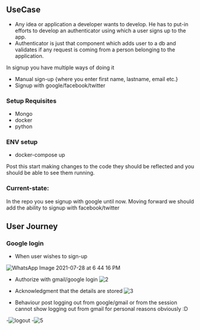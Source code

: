 ## UseCase
- Any idea or application a developer wants to develop. He has to put-in efforts to develop an authenticator using which a user signs up to the app. 
- Authenticator is just that component which adds user to a db and validates if any request is coming from a person belonging to the application.

In signup you have multiple ways of doing it
- Manual sign-up {where you enter first name, lastname, email etc.}
- Signup with google/facebook/twitter

### Setup Requisites
 - Mongo
 - docker
 - python

### ENV setup 
 - docker-compose up

Post this start making changes to the code they should be reflected and you should be able to see them running.

### Current-state: 
In the repo you see signup with google until now. Moving forward we should add the ability to signup with facebook/twitter

## User Journey
### Google login
 - When user wishes to sign-up

![WhatsApp Image 2021-07-28 at 6 44 16 PM](https://user-images.githubusercontent.com/15846947/127329000-12621164-ba6d-4775-bd40-8c9f4395ed59.jpeg)

- Authorize with gmail/google login
![2](https://user-images.githubusercontent.com/15846947/127329338-7e20218f-cccb-4059-817a-c27fdce6510d.jpeg)

- Acknowledgment that the details are stored
![3](https://user-images.githubusercontent.com/15846947/127329361-2b7d2e96-4a13-4245-b0db-1c6ead685195.jpeg)

- Behaviour post logging out from google/gmail or from the session
 cannot show logging out from gmail for personal reasons obviously :D
 
-![logout](https://user-images.githubusercontent.com/15846947/128707098-0c98a932-0bb9-4a51-ab6d-9d372677dc67.png)
-![5](https://user-images.githubusercontent.com/15846947/127329414-3f56d681-28b2-47a4-9277-eba437d419d5.jpeg)

